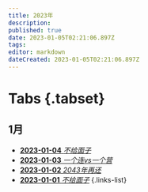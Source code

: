 ```yaml
---
title: 2023年
description: 
published: true
date: 2023-01-05T02:21:06.897Z
tags: 
editor: markdown
dateCreated: 2023-01-05T02:21:06.897Z
---
```


# Tabs {.tabset}
## 1月
- [**2023-01-04** *不给面子*](01/04)
- [**2023-01-03** *一个连vs一个营*](01/03)
- [**2023-01-02** *2043年再还*](01/02)
- [**2023-01-01** *不给面子*](01/01)
{.links-list}